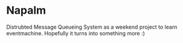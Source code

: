 Napalm
=========
Distrubted Message Queueing System as a weekend project to learn eventmachine. Hopefully it turns into something more :)
